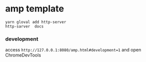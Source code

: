 # amp template

```
yarn gloval add http-server
http-sarver  docs
```

### development 
access `http://127.0.0.1:8080/amp.html#development=1` and open ChromeDevTools


